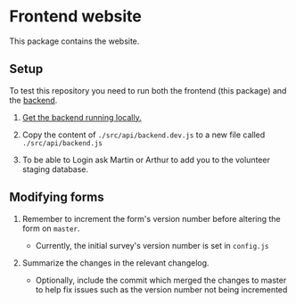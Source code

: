 # Frontend website

This package contains the website.

## Setup

To test this repository you need to run both the frontend (this package) and the [backend](../backend).

1. [Get the backend running locally.](../backend/README.md)

2. Copy the content of `./src/api/backend.dev.js` to a new file called `./src/api/backend.js`

3. To be able to Login ask Martin or Arthur to add you to the volunteer staging database.

## Modifying forms

1. Remember to increment the form's version number before altering the form on `master`.
    * Currently, the initial survey's version number is set in `config.js`

2. Summarize the changes in the relevant changelog.
    * Optionally, include the commit which merged the changes to master to help fix issues 
      such as the version number not being incremented
